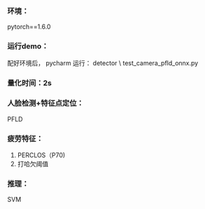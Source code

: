 ### 环境：

pytorch==1.6.0

### 运行demo：

配好环境后， pycharm 运行： detector \ test_camera_pfld_onnx.py

### 量化时间：2s

### 人脸检测+特征点定位：

PFLD

### 疲劳特征：

1. PERCLOS（P70)
2. 打哈欠阈值

### 推理：

SVM